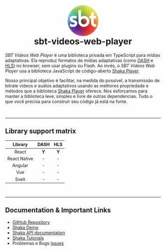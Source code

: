 <h1 style="text-align: center; justify-content: center;">
  <a href="https://www.sbt.com.br/" title="SBT Sistema Brasileiro de Televisão">
    <img
      src="public/assets/sbt-logo.png"
      style="display: block; margin-left: auto; margin-right: auto; width: 100px"
    />
  </a>
  <b>sbt-videos-web-player</b>
</h1>

_SBT Videos Web Player_ é uma biblioteca privada em TypeScript para mídias adaptativas. Ela reproduz formatos de mídias adaptativas (como [DASH][] e [HLS][]) no browser, sem usar plugins ou Flash. Ao
invés, o _SBT Videos Web Player_ usa a biblioteca JavaScript de código-aberto [Shaka Player][].

Nosso principal objetivo é facilitar, na medida do possível, a transmissão de bitrate videos e audios adaptativos usando as melhores propriedade e métodos que a biblioteca [Shaka Player][] oferece.
Nos esforçamos para manter a biblioteca leve, simples e livre de outras dependencias. Tudo o que você precisa para construir seu código já está na fonte.

[shaka player]: https://shaka-player-demo.appspot.com/demo/
[dash]: https://dashif.org/
[hls]: https://developer.apple.com/streaming/

<br>

---

## Library support matrix

|   Library    | DASH  |  HLS  |
| :----------: | :---: | :---: |
|    React     | **Y** | **Y** |
| React Native |   -   |   -   |
|   Angular    |   -   |   -   |
|     Vue      |   -   |   -   |
|    Svelt     |   -   |   -   |

<!-- ## DASH features

## HLS features

## DRM support matrix -->

<br>

---

## Documentation & Important Links

- [GitHub Repository](https://github.com/sbt-lab/sbt-videos-web-player)
- [Shaka Demo](https://shaka-player-demo.appspot.com)
- [Shaka API documentation](https://shaka-player-demo.appspot.com/docs/api/index.html)
- [Shaka Tutorials](https://shaka-player-demo.appspot.com/docs/api/tutorial-welcome.html)
- Problemas e Bugs [Issues](https://github.com/sbt-lab/sbt-videos-web-player/issues)
